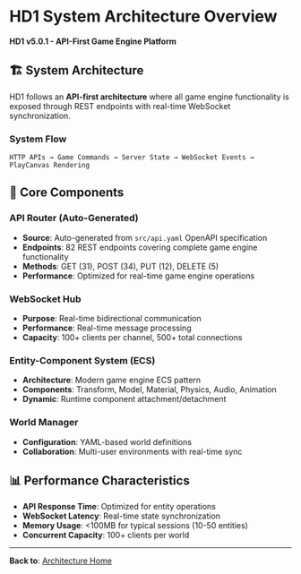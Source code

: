 # HD1 System Architecture Overview

**HD1 v5.0.1 - API-First Game Engine Platform**

## 🏗️ **System Architecture**

HD1 follows an **API-first architecture** where all game engine functionality is exposed through REST endpoints with real-time WebSocket synchronization.

### **System Flow**
```
HTTP APIs → Game Commands → Server State → WebSocket Events → PlayCanvas Rendering
```

## 🔧 **Core Components**

### **API Router (Auto-Generated)**
- **Source**: Auto-generated from `src/api.yaml` OpenAPI specification
- **Endpoints**: 82 REST endpoints covering complete game engine functionality
- **Methods**: GET (31), POST (34), PUT (12), DELETE (5)
- **Performance**: Optimized for real-time game engine operations

### **WebSocket Hub**
- **Purpose**: Real-time bidirectional communication
- **Performance**: Real-time message processing
- **Capacity**: 100+ clients per channel, 500+ total connections

### **Entity-Component System (ECS)**
- **Architecture**: Modern game engine ECS pattern
- **Components**: Transform, Model, Material, Physics, Audio, Animation
- **Dynamic**: Runtime component attachment/detachment

### **World Manager**
- **Configuration**: YAML-based world definitions
- **Collaboration**: Multi-user environments with real-time sync

## 📊 **Performance Characteristics**
- **API Response Time**: Optimized for entity operations
- **WebSocket Latency**: Real-time state synchronization
- **Memory Usage**: <100MB for typical sessions (10-50 entities)
- **Concurrent Capacity**: 100+ clients per world

---

**Back to**: [Architecture Home](README.md)